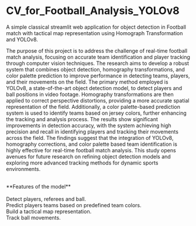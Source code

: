 # CV_for_Football_Analysis_YOLOv8

A simple classical streamlit web application for object detection in Football match with tactical map representation using Homograph Transformation and YOLOv8.

The purpose of this project is to address the challenge of real-time football match analysis, focusing on accurate team identification and player tracking through computer vision techniques. The research aims to develop a robust system that combines object detection, homography transformations, and color palette prediction to improve performance in detecting teams, players, and their movements on the field. The primary method employed is YOLOv8, a state-of-the-art object detection model, to detect players and ball positions in video footage. Homography transformations are then applied to correct perspective distortions, providing a more accurate spatial representation of the field. Additionally, a color palette-based prediction system is used to identify teams based on jersey colors, further enhancing the tracking and analysis process. The results show significant improvements in detection accuracy, with the system achieving high precision and recall in identifying players and tracking their movements across the field. The findings suggest that the integration of YOLOv8, homography corrections, and color palette based team identification is highly effective for real-time football match analysis. This study opens avenues for future research on refining object detection models and exploring more advanced tracking methods for dynamic sports environments.
 
<br>
**Features of the model**
<br>
<br>Detect players, referees and ball.
<br>Predict players teams based on predefined team colors.
<br>Build a tactical map representation.
<br>Track ball movements.
